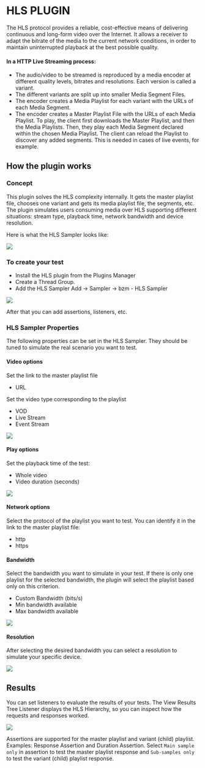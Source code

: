 # HLS PLUGIN

The HLS protocol provides a reliable, cost-effective means of delivering continuous and long-form video over the Internet. It allows a receiver to adapt the bitrate of the media to the current network conditions, in order to maintain uninterrupted playback at the best possible quality.

#### In a HTTP Live Streaming process:





- The audio/video to be streamed is reproduced by a media encoder at different quality levels, bitrates and resolutions. Each version is called a variant.
- The different variants are split up into smaller Media Segment Files.
- The encoder creates a Media Playlist for each variant with the URLs of each Media Segment.
- The encoder creates a Master Playlist File with the URLs of each Media Playlist.
To play, the client first downloads the Master Playlist, and then the Media Playlists. Then, they play each Media Segment declared within the chosen Media Playlist. The client can reload the Playlist to discover any added segments. This is needed in cases of live events, for example.

## How the plugin works

### Concept

This plugin solves the HLS complexity internally. It gets the master playlist file, chooses one variant and gets its media playlist file, the segments, etc. The plugin simulates users consuming media over HLS supporting different situations: stream type, playback time, network bandwidth and device resolution.

Here is what the HLS Sampler looks like:

![](docs/HLSPluginView.png)

### To create your test

- Install the HLS plugin from the Plugins Manager
- Create a Thread Group.
- Add the HLS Sampler Add -> Sampler -> bzm - HLS Sampler

![](docs/HLSAddSampler.png)

After that you can add assertions, listeners, etc.

### HLS Sampler Properties

The following properties can be set in the HLS Sampler. They should be tuned to simulate the real scenario you want to test.

#### Video options

Set the link to the master playlist file

- URL

Set the video type corresponding to the playlist

- VOD
- Live Stream
- Event Stream

![](docs/HLSVideo.png)

#### Play options

Set the playback time of the test:

- Whole video
- Video duration (seconds)

![](docs/HLSTime.png)

#### Network options

Select the protocol of the playlist you want to test. You can identify it in the link to the master playlist file:

- http
- https

#### Bandwidth

Select the bandwidth you want to simulate in your test. If there is only one playlist for the selected bandwidth, the plugin will select the playlist based only on this criterion.

- Custom Bandwidth (bits/s)
- Min bandwidth available
- Max bandwidth available

![](docs/HLSNetwork.png)

#### Resolution

After selecting the desired bandwidth you can select a resolution to simulate your specific device.

![](docs/HLSResolution.png)

## Results

You can set listeners to evaluate the results of your tests. The View Results Tree Listener displays the HLS Hierarchy, so you can inspect how the requests and responses worked.

![](docs/HLSResults.png)

Assertions are supported for the master playlist and variant (child) playlist. Examples: Response Assertion and Duration Assertion. Select `Main sample only` in assertion to test the master playlist response and `Sub-samples only` to test the variant (child) playlist response.
